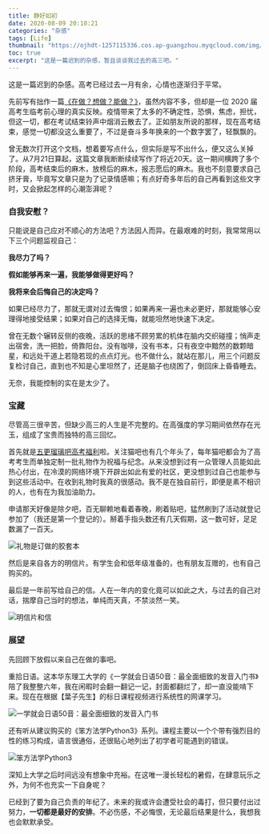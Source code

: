 ```yaml
---
title: 静好如初
date: 2020-08-09 20:10:21
categories: "杂感"
tags: [Life]
thumbnail: "https://ojhdt-1257115336.cos.ap-guangzhou.myqcloud.com/img/20200809/0.jpg"
toc: true
excerpt: "这是一篇迟到的杂感，暂且谈谈我过去的高三吧。"
---
```

这是一篇迟到的杂感。高考已经过去一月有余，心情也逐渐归于平常。

先前写有拙作一篇[《在做？想做？能做？》](https://blog.ojhdt.com/20200415/daily-1/)，虽然内容不多，但却是一位 2020 届高考生临考前心理的真实反映。疫情带来了太多的不确定性，恐惧，焦虑，担忧，但这一切，都在考试结束铃声中烟消云散去了。正如朋友所说的那样，现在高考结束，感觉一切都没这么重要了，不过是奋斗多年换来的一个数字罢了，轻飘飘的。

曾无数次打开这个文档，想着要写点什么，但实际是写不出什么，便又这么关掉了。从7月21日算起，这篇文章我断断续续写作了将近20天。这一期间横跨了多个阶段，高考结束后的麻木，放榜后的麻木，报志愿后的麻木。我也不刻意要求自己挤牙膏，毕竟写文章只是为了记录情感嘛；有点好奇多年后的自己再看到这些文字时，又会掀起怎样的心潮澎湃呢？

### 自我安慰？

只能说是自己应对不顺心的方法吧？方法因人而异。在最艰难的时刻，我常常用以下三个问题监视自己：

**我尽力了吗？**

**假如能够再来一遍，我能够做得更好吗？**

**我将来会后悔自己的决定吗？**

如果已经尽力了，那就无谓对过去悔恨；如果再来一遍也未必更好，那就能够心安理得地接受结果；如果对自己的选择无悔，就能坦然地快速下决定。

曾在无数个辗转反侧的夜晚，活跃的思绪不顾劳累的机体在脑内交织碰撞；悄声走出宿舍，洗一把脸，倚靠阳台。没有咖啡，没有书本，只有夜空中黯然的数颗暗星，和远处干道上若隐若现的点点灯光。也不做什么，就站在那儿，用三个问题反复检讨自己，直到也不知是心里坦然了，还是脑子也绕困了，倒回床上昏昏睡去。

无奈，我能控制的实在是太少了。

### 宝藏

尽管高三很辛苦，但缺少高三的人生是不完整的。在高强度的学习期间依然存在光玉，组成了宝贵而独特的高三回忆。

首先就是[五更瑠璃吧高考福利](https://tieba.baidu.com/p/6458249547?pn=1)啦。关注猫吧也有几个年头了，每年猫吧都会为了高考考生而单独定制一批礼物作为祝福与纪念。从来没想到过有一众管理人员能如此热心付出，在冷漠的网络环境下开辟出如此有爱的社区，更没想到过自己也能参与到这些活动中。在收到礼物时我真的很感动。我不是在独自前行，即便是素不相识的人，也有在为我加油助力。

申请那天好像是除夕吧，百无聊赖地看着春晚，刷着贴吧，猛然刷到了活动就登记参加了（我还是第一个登记的）。掰着手指头数还有几天假期，这一数可好，足足数漏了一百天。

![礼物是订做的胶套本](https://ojhdt-1257115336.cos.ap-guangzhou.myqcloud.com/img/20200809/1.jpg)

然后是来自各方的明信片。有学生会和低年级准备的，也有朋友互赠的，也有自己购买的。

最后是一年前写给自己的信。人在一年内的变化竟可以如此之大，与过去的自己对话，揣摩自己当时的想法，单纯而天真，不禁淡然一笑。

![明信片和信](https://ojhdt-1257115336.cos.ap-guangzhou.myqcloud.com/img/20200809/2.jpg)

### 展望

先回顾下放假以来自己在做的事吧。

重拾日语。这本华东理工大学的《一学就会日语50音：最全面细致的发音入门书》陪了我整整六年，我在闲暇时会翻一翻记一记，封面都翻烂了，却一直没能啃下来。现在在根据【葉子先生】的标日课程视频进行系统性的网课学习。

![一学就会日语50音：最全面细致的发音入门书](https://ojhdt-1257115336.cos.ap-guangzhou.myqcloud.com/img/20200809/3.jpg)

还有听从建议购买的《笨方法学Python3》系列。课程主要以一个个带有强烈目的性的练习构成，语言很通俗，还很贴心地列出了初学者可能遇到的错误。

![笨方法学Python3](https://ojhdt-1257115336.cos.ap-guangzhou.myqcloud.com/img/20200809/4.jpg)

深知上大学之后时间远没有想象中充裕。在这唯一漫长轻松的暑假，在肆意玩乐之外，为何不也充实一下自身呢？

已经到了要为自己负责的年纪了。未来的我或许会遭受社会的毒打，但只要付出过努力，**一切都是最好的安排**。不必伤感，不必悔恨，无论最后结果是什么，我想我也会默默承受。